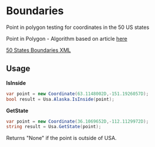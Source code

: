 # Boundaries
Point in polygon testing for coordinates in the 50 US states

Point in Polygon - Algorithm based on article [here](https://web.archive.org/web/20161108113341/https://www.ecse.rpi.edu/Homepages/wrf/Research/Short_Notes/pnpoly.html)

[50 States Boundaries XML](http://econym.org.uk/gmap/states.xml)

## Usage
**IsInside**
```c#
var point = new Coordinate(63.1148002D,-151.1926057D);
bool result = Usa.Alaska.IsInside(point);
```

**GetState**
```c#
var point = new Coordinate(36.1069652D,-112.1129972D);
string result = Usa.GetState(point);
```
Returns "None" if the point is outside of USA.
